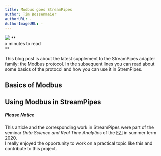 ```yaml
---
title: Modbus goes StreamPipes
author: Tim Bossenmaier
authorURL: -
AuthorImageURL: -
---
```

<img class="blog-image" style="..." src="/docs/blog/assets/2020-07-xx/modbus_streampipes.png">
**<div sytle="..."> x minutes to read</div>**
<br>


This blog post is about the latest supplement to the StreamPipes adapter family: the Modbus protocol.
In the subsequent lines you can read about some basics of the protocol and how you can use it in StremPipes. 

## Basics of Modbus


## Using Modbus in StreamPipes

##### Please Notice
This article and the corresponding work in StreamPipes were part of the seminar
*Data Science and Real Time Analytics* of the [FZI](https://www.fzi.de/en/home/) in summer term 2020. <br>
I really enjoyed the opportunity to work on a practical topic like this and contribute to this project.
